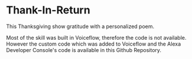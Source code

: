 # Thank-In-Return
This Thanksgiving show gratitude with a personalized poem.


Most of the skill was built in Voiceflow, therefore the code is not available.
However the custom code which was added to Voiceflow and the Alexa Developer Console's code is available in this Github Repository.
